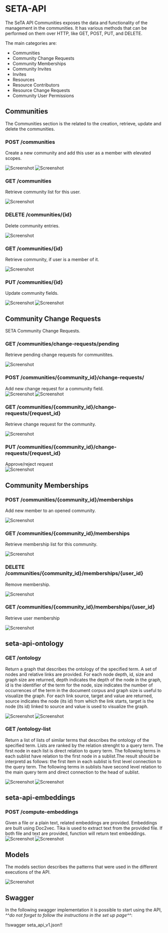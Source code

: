 # SETA-API

The SeTA API Communities exposes the data and functionality of the management in the communities. It has various methods that can be performed on them over HTTP, like GET, POST, PUT, and DELETE. 

The main categories are:    
- Communities    
- Community Change Requests     
- Community Memberships      
- Community Invites       
- Invites
- Resources
- Resource Contributors
- Resource Change Requests
- Community User Permissions
        

 
## Communities

The Communities section is the related to the creation, retrieve, update and delete the communities.

### POST /communities

Create a new community and add this user as a member with elevated scopes.    
    
![Screenshot](../img/post_community.png)
![Screenshot](../img/post_community_result.png)

### GET /communities
Retrieve community list for this user.    

![Screenshot](../img/get_communities.png)


### DELETE /communities/{id}

Delete community entries.     

![Screenshot](../img/delete_communities_id.png)



### GET /communities/{id}
Retrieve community, if user is a member of it.    

![Screenshot](../img/get_communities_id.png)


### PUT /communities/{id}
Update community fields.


![Screenshot](../img/put_communities_id.png)
![Screenshot](../img/put_communities_id_result.png)



## Community Change Requests

SETA Community Change Requests.    

### GET /communities/change-requests/pending
Retrieve pending change requests for communitites.    


![Screenshot](../img/get_communities_change_request_pending.png)




### POST /communities/{community_id}/change-requests/
Add new change request for a community field.    
![Screenshot](../img/post_communities_community_id.png)
![Screenshot](../img/post_communities_community_id_result.png)



### GET /communities/{community_id}/change-requests/{request_id}

Retrieve change request for the community.     


![Screenshot](../img/get_communities_change_request_request_id.png)


### PUT /communities/{community_id}/change-requests/{request_id}

Approve/reject request    
![Screenshot](../img/put_communities_id_change_request_id.png)


## Community Memberships

### POST  /communities/{community_id}/memberships    
Add new member to an opened community.    

![Screenshot](../img/post_communities_community_id_memberships.png)


### GET /communities/{community_id}/memberships
Retrieve membership list for this community.

![Screenshot](../img/get_communities_id_memberships.png)


### DELETE /communities/{community_id}/memberships/{user_id}

Remove membership.

![Screenshot](../img/delete_communities_id_memberships_usr_id.png)


### GET /communities/{community_id}/memberships/{user_id}
Retrieve user membership

![Screenshot](../img/get_communities_id_memberships_usr_id.png)



## seta-api-ontology

### GET /ontology

Return a graph that describes the ontology of the specified term. A set of nodes and relative links are provided.  For each node depth, id, size and graph size are returned, depth indicates the depth of the node in the graph, id is the identifier of the term for the node, size indicates the number of occurrences of the term in the document corpus and graph size is useful to visualize the graph.  For each link source, target and value are returned, source indicates the node (its id) from which the link starts, target is the node (its id) linked to source and value is used to visualize the graph.

![Screenshot](../img/get-ontology.png)
![Screenshot](../img/get-ontology-results.png)



### GET /ontology-list

Return a list of lists of similar terms that describes the ontology of the specified term. Lists are ranked by the relation strenght to a query term. The first node in each list is direct relation to query term. The following terms in each sublist have relation to the first node in a sublist.The result should be interpretd as follows: the first item in each sublist is first level connection to the query term. The following terms in sublists have second level relation to the main query term and direct connection to the head of sublist.

![Screenshot](../img/get-ontology-list.png)
![Screenshot](../img/get-ontology-list-results.png)



## seta-api-embeddings

### POST /compute-embeddings
Given a file or a plain text, related embeddings are provided. Embeddings are built using Doc2vec. Tika is used to extract text from the provided file. If both file and text are provided, function will return text embeddings.
![Screenshot](../img/post-compute-embeddings.png)
![Screenshot](../img/post-compute-embeddings-results.png)


## Models

The models section describes the patterns that were used in the different executions of the API.

![Screenshot](../img/models.png)

## Swagger

In the following swagger implementation it is possible to start using the API, *^^do not forget to follow the instructions in the set up page^^*:

!!swagger seta_api_v1.json!!
